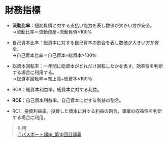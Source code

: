 # 財務指標   
* **流動比率**：短期負債に対する支払い能力を表し数値が大きい方が安全。  
→流動比率＝流動資産÷流動負債×100%  

* 自己資本比率：総資本に対する自己資本の割合を表し数値が大きい方が安全。  
→自己資本比率＝自己資本÷総資本×100％  

* 総資本回転率：一年間に総資本がどれだけ回転したかを表す。効率性を判断する場合に利用する。  
→総資本回転率＝売上高÷総資本×100％  

* ROA：総資本利益率。総資本に対する利益。  

* **ROE**：自己資本利益率。自己資本に対する利益の割合。  

* ROI：投資利益率。投資した資本に対する利益の割合。事業の収益性を判断する場合に利用。

> 引用  
[ITパスポート講座_第10回目講義](https://www.youtube.com/watch?v=6JqUtwIz5cs&list=PLC9xywNMIf9jgTizhye6GyPjZcuPZ9ou5&index=11)   
